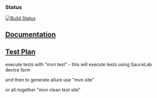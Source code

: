 ### Status
[![Build Status](https://travis-ci.org/astrashevskiy/MobileQA.png)](https://travis-ci.org/astrashevskiy/MobileQA)

## [Documentation](https://astrashevskiy.github.io/MobileQA/)

## [Test Plan](TestPlan.md)


execute tests with
"mvn test" - this will execute tests using SauceLab device farm

and then to generate allure use
"mvn site"

or all-together
"mvn clean test site"
